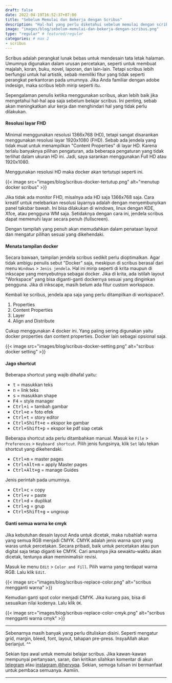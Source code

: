 ```yaml
---
draft: false
date: 2022-04-19T16:52:37+07:00
title: "Sebelum Memulai dan Bekerja dengan Scribus"
description: "Hal-hal yang perlu diketahui sebelum memulai dengan scribus. Kamu wajib tahu."
image: "images/blog/sebelum-memulai-dan-bekerja-dengan-scribus.png"
type: "regular" # featured/regular
categories: # max 2
- scribus
---
```


Scribus adalah perangkat lunak bebas untuk mendesain tata letak halaman. Umumnya digunakan dalam urusan percetakan, seperti untuk membuat majalah, koran, buku, novel, laporan, dan lain-lain. Tetapi scribus lebih berfungsi untuk hal artistik, sebab memiliki fitur yang tidak seperti perangkat perkantoran pada umumnya. Jika Anda familiar dengan adobe indesign, maka scribus lebih mirip seperti itu.

Sepengalaman penulis ketika menggunakan scribus, akan lebih baik jika mengetahui hal-hal apa saja sebelum belajar scribus. Ini penting, sebab akan meningkatkan alur kerja dan menghindari hal yang tidak perlu dilakukan.

#### Resolusi layar FHD

Minimal menggunakan resolusi 1366x768 (HD), tetapi sangat disarankan menggunakan resolusi layar 1920x1080 (FHD). Sebab ada jendela yang tidak muat untuk menampilkan "Content Properties" di layar HD. Karena terlalu banyaknya pilihan pengaturan, ada beberapa pengaturan yang tidak terlihat dalam ukuran HD ini. Jadi, saya sarankan menggunakan Full HD atau 1920x1080.

Menggunakan resolusi HD maka docker akan tertutupi seperti ini.

{{< image src="images/blog/scribus-docker-tertutup.png" alt="menutup docker scribus" >}}

Jika tidak ada monitor FHD, misalnya ada HD saja 1366x768 saja. Cara kreatif untuk melebarkan resolusi layarnya adalah dengan menyembunyikan panel taksbar bawah. Ini bisa dilakukan di windows, linux dengan KDE, Xfce, atau pengguna WM saja. Setidaknya dengan cara ini, jendela scribus dapat memenuhi layar secara penuh (fullscreen).

Dengan tampilah yang penuh akan memudahkan dalam penataan layout dan mengatur pilihan sesuai yang dikehendaki.

#### Menata tampilan docker

Secara bawaan, tampilan jendela scribus sedikit perlu dioptimalkan. Agar tidak ambigu penulis sebut "Docker" saja, meskipun di scribus berasal dari menu `Windows` > `Jenis jendela`. Hal ini mirip seperti di krita maupun di inkscape yang menyebutnya sebagai docker. Jika di krita, ada istilah layout "Workspace" yang bisa diganti-ganti dockernya sesuai yang dinginkan pengguna. Jika di inkscape, masih belum ada fitur custom workspace.

Kembali ke scribus, jendela apa saja yang perlu ditampilkan di workspace?.

1. Properties
2. Content Properties
3. Layer
4. Align and Distribute

Cukup menggunakan 4 docker ini. Yang paling sering digunakan yaitu docker properties dan content properties. Docker lain sebagai opsional saja.

{{< image src="images/blog/scribus-docker-setting.png" alt="scribus docker setting" >}}

#### Jago shortcut

Beberapa shortcut yang wajib dihafal yaitu:

- <kbd><kbd>t</kbd></kbd> = masukkan teks
- <kbd><kbd>n</kbd></kbd> = link teks
- <kbd><kbd>s</kbd></kbd> = masukkan shape
- <kbd><kbd>F4</kbd></kbd> = style manager
- <kbd><kbd>Ctrl</kbd>+<kbd>i</kbd></kbd> = tambah gambar
- <kbd><kbd>Ctrl</kbd>+<kbd>e</kbd></kbd> = foto efek
- <kbd><kbd>Ctrl</kbd>+<kbd>t</kbd></kbd> = story editor
- <kbd><kbd>Ctrl</kbd>+<kbd>Shift</kbd>+<kbd>e</kbd></kbd> = ekspor ke gambar
- <kbd><kbd>Ctrl</kbd>+<kbd>Shift</kbd>+<kbd>p</kbd></kbd> = ekspor ke pdf siap cetak

Beberapa shortcut ada perlu ditambahkan manual. Masuk ke `File` > `Preferences` > `Keyboard shortcut`. Pilih jenis fungsinya, klik `Set` lalu tekan shortcut yang dikehendaki.
- <kbd><kbd>Ctrl</kbd>+<kbd>m</kbd></kbd> = master pages
- <kbd><kbd>Ctrl</kbd>+<kbd>Alt</kbd>+<kbd>m</kbd></kbd> = apply Master pages
- <kbd><kbd>Ctrl</kbd>+<kbd>Alt</kbd>+<kbd>g</kbd></kbd> = manage Guides

Jenis perintah pada umumnya.
- <kbd><kbd>Ctrl</kbd>+<kbd>c</kbd></kbd> = copy
- <kbd><kbd>Ctrl</kbd>+<kbd>v</kbd></kbd> = paste
- <kbd><kbd>Ctrl</kbd>+<kbd>d</kbd></kbd> = duplikat
- <kbd><kbd>Ctrl</kbd>+<kbd>g</kbd></kbd> = grup
- <kbd><kbd>Ctrl</kbd>+<kbd>Shift</kbd>+<kbd>g</kbd></kbd> = ungroup

#### Ganti semua warna ke cmyk

Jika kebutuhan desain layout Anda untuk dicetak, maka rubahlah warna yang semua RGB menjadi CMYK. CMYK adalah jenis warna spot yang waras untuk percetakan. Secara pribadi, baik untuk percetakan atau pun digital saja tetap diganti ke CMYK. Cari amannya jika sewaktu-waktu akan dicetak, tentunya akan meminimalisir revisi.

Masuk ke menu `Edit` > `Color and Fill`. Pilih warna yang terdapat warna RGB. Lalu klik `Edit`.

{{< image src="images/blog/scribus-replace-color.png" alt="scribus mengganti warna" >}}

Kemudian ganti spot color menjadi CMYK. Jika kurang pas, bisa di sesuaikan nilai kodenya. Lalu klik `OK`.

{{< image src="images/blog/scribus-replace-color-cmyk.png" alt="scribus mengganti warna cmyk" >}}

***

Sebenarnya masih banyak yang perlu dituliskan disini. Seperti mengatur grid, margin, bleed, font, layout, tahapan pre-press. InsyaAllah akan berlanjut. ^^

Sekian tips awal untuk memulai belajar scribus. Jika kawan-kawan mempunyai pertanyaan, saran, dan kritikan silahkan komentar di akun [telegram](https://t.me/hervyqa) atau [instagram @hervyqa](https://instagram.com/hervyqa). Sekian, semoga tulisan ini bermanfaat untuk pembaca semuanya. Aamiin.

***

<!--
#### Tahapan prepress

#### Menentukan grid dan margin

#### Menentukan halaman dan bleed

#### Perencanaan font

#### Perancangan layout

##### Sub Judul
-->
